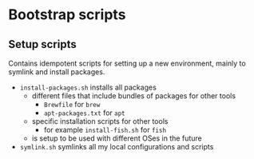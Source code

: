 # Bootstrap scripts

## Setup scripts

Contains idempotent scripts for setting up a new environment, mainly to symlink and install packages.

- `install-packages.sh` installs all packages
  - different files that include bundles of packages for other tools
    - `Brewfile` for `brew`
    - `apt-packages.txt` for `apt`
  - specific installation scripts for other tools
    - for example `install-fish.sh` for `fish`
  - is setup to be used with different OSes in the future
- `symlink.sh` symlinks all my local configurations and scripts
